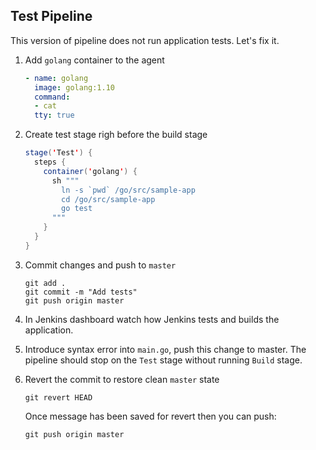 Test Pipeline
--------------------

This version of pipeline does not run application tests. Let's fix it.

1. Add `golang` container to the agent

    ```yaml
    - name: golang
      image: golang:1.10
      command:
      - cat
      tty: true
    ```

1. Create test stage righ before the build stage

    ```java
    stage('Test') {
      steps {
        container('golang') {
          sh """
            ln -s `pwd` /go/src/sample-app
            cd /go/src/sample-app
            go test
          """
        }
      }
    }
    ```

1. Commit changes and push to `master`

    ```
    git add .
    git commit -m "Add tests"
    git push origin master
    ```

1. In Jenkins dashboard watch how Jenkins tests and builds the application.

1. Introduce syntax error into `main.go`, push this change to master. The pipeline should stop on the `Test` stage without running `Build` stage.

1. Revert the commit to restore clean `master` state

    ```
    git revert HEAD
    ```

    Once message has been saved for revert then you can push:
    ```
    git push origin master
    ```
